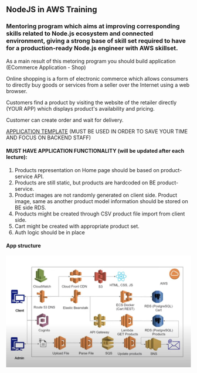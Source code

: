 ## NodeJS in AWS Training

### Mentoring program which aims at improving corresponding skills related to Node.js ecosystem and connected environment, giving a strong base of skill set required to have for a production-ready Node.js engineer with AWS skillset.

As a main result of this metoring program you should build application (ECommerce Application - Shop)

Online shopping is a form of electronic commerce which allows consumers to directly buy goods or services from a seller over the Internet using a web browser.

Customers find a product by visiting the website of the retailer directly (YOUR APP) which displays product's availability and pricing.

Customer can create order and wait for delivery.

[APPLICATION TEMPLATE](https://github.com/rolling-scopes-school/nodejs-aws-fe) (MUST BE USED IN ORDER TO SAVE YOUR TIME AND FOCUS ON BACKEND STAFF)

#### MUST HAVE APPLICATION FUNCTIONALITY (will be updated after each lecture):

1. Products representation on Home page should be based on product-service API.
2. Products are still static, but products are hardcoded on BE product-service.
3. Product images are not randomly generated on client side. Product image, same as another product model information should be stored on BE side RDS.
4. Products might be created through CSV product file import from client side.
5. Cart might be created with appropriate product set.
6. Auth logic should be in place

#### App structure

![App structure](AppStructure.jpg)
